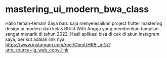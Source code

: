 # mastering_ui_modern_bwa_class

Hallo teman-teman!
Saya baru saja menyelesaikan project flutter mastering design ui modern dari kelas BUild With Angga yang memberikan tampilan sangat menarik di tahun 2022. Hasil aplikasi bisa di cek di akun instagram saya, berikut adalah link nya
https://www.instagram.com/reel/CbmUHRBj_mG/?utm_source=ig_web_copy_link
